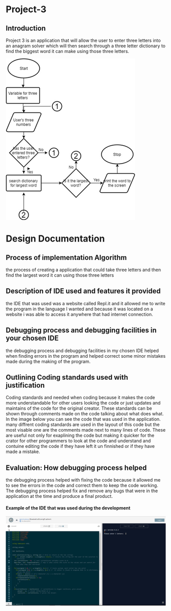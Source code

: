 # Project-3
## Introduction
Project 3 is an application that will allow the user to enter three letters into an anagram solver which will then search through a three letter dictionary to find the biggest word it can make using those three letters.

![flowchart](https://github.com/HORNETJOE/Project-3/blob/master/Flowchart.jpeg)

# Design Documentation
## Process of implementation Algorithm
the process of creating a application that could take three letters and then find the largest word it can using those three letters 
## Description of IDE used and features it provided
the IDE that was used was a website called Repl.it and it allowed me to write the program in the language I wanted and because it was located on a website i was able to access it anywhere that had internet connection.
## Debugging process and debugging facilities in your chosen IDE
the debugging process and debugging facilities in my chosen IDE helped when finding errors in the program and helped correct some minor mistakes made during the making of the program.
## Outlining Coding standards used with justification
Coding standards and needed when coding because it makes the code more understandable for other users looking the code or just updates and maintains of the code for the original creator. These standards can be shown through comments made on the code talking about what does what. In the image below you can see the code that was used in the application. many diffrent coding standards are used in the layout of this code but the most visable one are the comments made next to many lines of code. These are useful not only for exaplining the code but making it quicker for the crator for other programmers to look at the code and understand and contuine editing the code if they have left  it un finnished or if they have made a mistake.
## Evaluation: How debugging process helped
the debugging process helped with fixing the code because it allowed me to see the errors in the code and correct them to keep the code working. The debugging process helped fix and remove any bugs that were in the application at the time and produce a final product.

#### Example of the IDE that was used during the development
![Repl-IT](https://github.com/HORNETJOE/Project-3/blob/master/repl-it.PNG)
